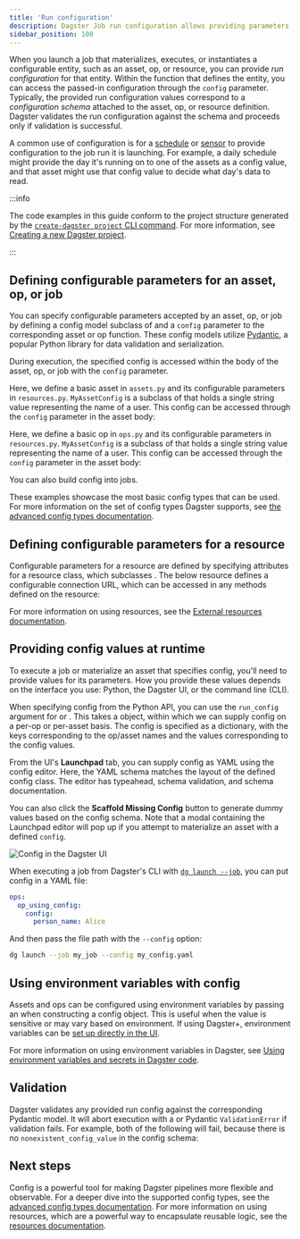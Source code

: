 ```yaml
---
title: 'Run configuration'
description: Dagster Job run configuration allows providing parameters to jobs at the time they're executed.
sidebar_position: 100
---
```


When you launch a job that materializes, executes, or instantiates a configurable entity, such as an asset, op, or resource, you can provide _run configuration_ for that entity. Within the function that defines the entity, you can access the passed-in configuration through the `config` parameter. Typically, the provided run configuration values correspond to a _configuration schema_ attached to the asset, op, or resource definition. Dagster validates the run configuration against the schema and proceeds only if validation is successful.

A common use of configuration is for a [schedule](/guides/automate/schedules/) or [sensor](/guides/automate/sensors/) to provide configuration to the job run it is launching. For example, a daily schedule might provide the day it's running on to one of the assets as a config value, and that asset might use that config value to decide what day's data to read.

:::info

The code examples in this guide conform to the project structure generated by the [`create-dagster project` CLI command](/api/dg/create-dagster#create-dagster-project). For more information, see [Creating a new Dagster project](/guides/build/projects/creating-a-new-dagster-project).

:::

## Defining configurable parameters for an asset, op, or job

You can specify configurable parameters accepted by an asset, op, or job by defining a config model subclass of <PyObject section="config" module="dagster" object="Config"/> and a `config` parameter to the corresponding asset or op function. These config models utilize [Pydantic](https://docs.pydantic.dev/), a popular Python library for data validation and serialization.

During execution, the specified config is accessed within the body of the asset, op, or job with the `config` parameter.

<Tabs persistentKey="assetsorops">
<TabItem value="Using assets">

Here, we define a basic asset in `assets.py` and its configurable parameters in `resources.py`. `MyAssetConfig` is a subclass of <PyObject section="config" module="dagster" object="Config"/> that holds a single string value representing the name of a user. This config can be accessed through the `config` parameter in the asset body:

<CodeExample
  path="docs_snippets/docs_snippets/guides/operate/configuration/run_config/asset_example/assets.py"
  title="src/<project_name>/defs/assets.py"
/>

<CodeExample
  path="docs_snippets/docs_snippets/guides/operate/configuration/run_config/asset_example/resources.py"
  title="src/<project_name>/defs/resources.py"
/>

</TabItem>
<TabItem value="Using ops and jobs">

Here, we define a basic op in `ops.py` and its configurable parameters in `resources.py`. `MyAssetConfig` is a subclass of <PyObject section="config" module="dagster" object="Config"/> that holds a single string value representing the name of a user. This config can be accessed through the `config` parameter in the asset body:

<CodeExample
  path="docs_snippets/docs_snippets/guides/operate/configuration/run_config/op_example/ops.py"
  title="src/<project_name>/defs/ops.py"
/>

<CodeExample
  path="docs_snippets/docs_snippets/guides/operate/configuration/run_config/op_example/resources.py"
  title="src/<project_name>/defs/resources.py"
/>

You can also build config into jobs.

</TabItem>
</Tabs>

These examples showcase the most basic config types that can be used. For more information on the set of config types Dagster supports, see [the advanced config types documentation](/guides/operate/configuration/advanced-config-types).

## Defining configurable parameters for a resource

Configurable parameters for a resource are defined by specifying attributes for a resource class, which subclasses <PyObject section="resources" module="dagster" object="ConfigurableResource"/>. The below resource defines a configurable connection URL, which can be accessed in any methods defined on the resource:

<CodeExample
  path="docs_snippets/docs_snippets/guides/operate/configuration/run_config/resource_example/resources.py"
/>

For more information on using resources, see the [External resources documentation](/guides/build/external-resources).

## Providing config values at runtime

To execute a job or materialize an asset that specifies config, you'll need to provide values for its parameters. How you provide these values depends on the interface you use: Python, the Dagster UI, or the command line (CLI).

<Tabs persistentKey="configtype">
<TabItem value="Python">

When specifying config from the Python API, you can use the `run_config` argument for <PyObject section="jobs" module="dagster" object="JobDefinition.execute_in_process" /> or <PyObject section="execution" module="dagster" object="materialize"/>. This takes a <PyObject section="config" module="dagster" object="RunConfig"/> object, within which we can supply config on a per-op or per-asset basis. The config is specified as a dictionary, with the keys corresponding to the op/asset names and the values corresponding to the config values.

<CodeExample
  path="docs_snippets/docs_snippets/guides/operate/configuration/run_config/providing_config_values/assets.py"
  title="src/<project_name>/defs/assets.py"
  dedent="4"
/>

</TabItem>
<TabItem value="Dagster UI">

From the UI's **Launchpad** tab, you can supply config as YAML using the config editor. Here, the YAML schema matches the layout of the defined config class. The editor has typeahead, schema validation, and schema documentation.

You can also click the **Scaffold Missing Config** button to generate dummy values based on the config schema. Note that a modal containing the Launchpad editor will pop up if you attempt to materialize an asset with a defined `config`.

![Config in the Dagster UI](/images/guides/operate/config-ui.png)

</TabItem>
<TabItem value="Command line">

When executing a job from Dagster's CLI with [`dg launch --job`](/api/dg/dg-cli#cmdoption-dg-launch-job), you can put config in a YAML file:

```YAML file=/concepts/configuration/good.yaml
ops:
  op_using_config:
    config:
      person_name: Alice
```

And then pass the file path with the `--config` option:

```bash
dg launch --job my_job --config my_config.yaml
```

</TabItem>
</Tabs>

## Using environment variables with config

Assets and ops can be configured using environment variables by passing an <PyObject section="resources" module="dagster" object="EnvVar" /> when constructing a config object. This is useful when the value is sensitive or may vary based on environment. If using Dagster+, environment variables can be [set up directly in the UI](/guides/operate/configuration/using-environment-variables-and-secrets).

<CodeExample
  path="docs_snippets/docs_snippets/guides/operate/configuration/run_config/using_env_vars/assets.py"
  title="src/<project_name>/defs/assets.py"
/>

For more information on using environment variables in Dagster, see [Using environment variables and secrets in Dagster code](/guides/operate/configuration/using-environment-variables-and-secrets).

## Validation

Dagster validates any provided run config against the corresponding Pydantic model. It will abort execution with a <PyObject section="errors" module="dagster" object="DagsterInvalidConfigError"/> or Pydantic `ValidationError` if validation fails. For example, both of the following will fail, because there is no `nonexistent_config_value` in the config schema:

<CodeExample
  path="docs_snippets/docs_snippets/guides/operate/configuration/run_config/validation/assets.py"
  title="src/<project_name>/defs/assets.py"
/>

## Next steps

Config is a powerful tool for making Dagster pipelines more flexible and observable. For a deeper dive into the supported config types, see the [advanced config types documentation](/guides/operate/configuration/advanced-config-types). For more information on using resources, which are a powerful way to encapsulate reusable logic, see the [resources documentation](/guides/build/external-resources).
